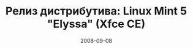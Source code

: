 ---
layout: post
title: "Релиз дистрибутива: Linux Mint 5 \"Elyssa\" (Xfce CE)"
date: 2008-09-08   
---